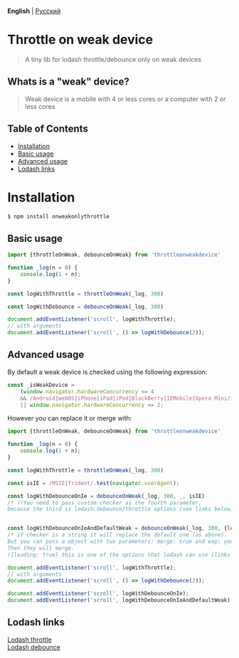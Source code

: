 **English** | [Русский](./README.ru.md)
# Throttle on weak device

> A tiny lib for lodash throttle/debounce only on weak devices

## Whats is a "weak" device?

> Weak device is a mobile with 4 or less cores or a computer with 2 or less cores

## Table of Contents

* [Installation](#installation)
* [Basic usage](#basic-usage)
* [Advanced usage](#advanced-usage)
* [Lodash links](#lodash-links)

# Installation

```sh
$ npm install onweakonlythrottle
```

## Basic usage

```js
import {throttleOnWeak, debounceOnWeak} from 'throttleonweakdevice'

function _log(n = 0) {
	console.log(1 + n);
}

const logWithThrottle = throttleOnWeak(_log, 300)

const logWithDebounce = debounceOnWeak(_log, 300)

document.addEventListener('scroll', logWithThrottle);
// with arguments
document.addEventListener('scroll', () => logWithDebounce(2));
```
## Advanced usage

By default a weak device is checked using the following expression:

```js
const _isWeakDevice =
	(window.navigator.hardwareConcurrency <= 4
	&& /Android|webOS|iPhone|iPad|iPod|BlackBerry|IEMobile|Opera Mini/i.test(navigator.userAgent))
	|| window.navigator.hardwareConcurrency <= 2;
```

However you can replace it or merge with:

```js
import {throttleOnWeak, debounceOnWeak} from 'throttleonweakdevice'

function _log(n = 0) {
	console.log(1 + n);
}

const logWithThrottle = throttleOnWeak(_log, 300)

const isIE = /MSIE|Trident/.test(navigator.userAgent);

const logWithDebounceOnIe = debounceOnWeak(_log, 300, _, isIE)
/* !!You need to pass custom checker as the fourth parameter,
because the third is lodash.debounce/throttle options (see links below) */


const logWithDebounceOnIeAndDefaultWeak = debounceOnWeak(_log, 300, {leading: true}, {merge: true, exp: isIE})
/* if checker is a string it will replace the default one (as above).
But you can pass a object with two parameters: merge: true and exp: your checker.
Then they will merge.
({leading: true} this is one of the options that lodash can use (links below)) */

document.addEventListener('scroll', logWithThrottle);
// with arguments
document.addEventListener('scroll', () => logWithDebounce(2));

document.addEventListener('scroll', logWithDebounceOnIe);
document.addEventListener('scroll', logWithDebounceOnIeAndDefaultWeak);
```

## Lodash links

[Lodash throttle](https://lodash.com/docs/4.17.15#throttle) </br>
[Lodash debounce](https://lodash.com/docs/4.17.15#debounce) </br>
